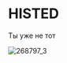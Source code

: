 # HISTED 
Ты уже не тот

![268797_3](https://github.com/user-attachments/assets/ab75d723-ec82-463d-ac49-773c727caf6e)

